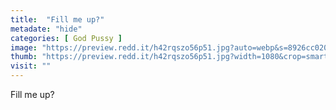 ```yaml
---
title:  "Fill me up?"
metadate: "hide"
categories: [ God Pussy ]
image: "https://preview.redd.it/h42rqszo56p51.jpg?auto=webp&s=8926cc020f527e3f5068a33109b13c0ea8739234"
thumb: "https://preview.redd.it/h42rqszo56p51.jpg?width=1080&crop=smart&auto=webp&s=3dc488c354f2feba599e59150af11e4c670dc1c7"
visit: ""
---
```

Fill me up?
